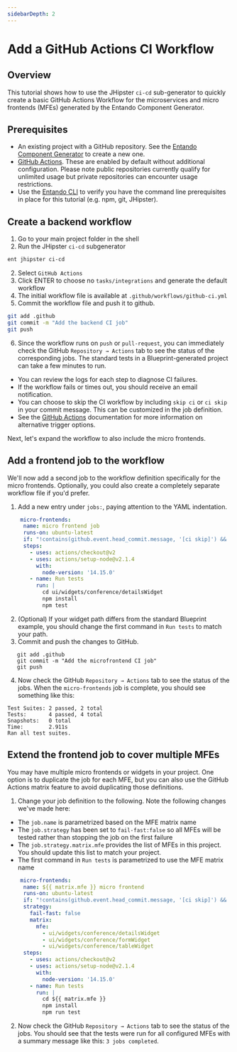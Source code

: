 ```yaml
---
sidebarDepth: 2
---
```


# Add a GitHub Actions CI Workflow

## Overview
This tutorial shows how to use the JHipster `ci-cd` sub-generator to quickly create a basic GitHub Actions Workflow for the microservices and micro frontends (MFEs) generated by the Entando Component Generator.

## Prerequisites
* An existing project with a GitHub repository. See the [Entando Component Generator](../backend-developers/generate-microservices-and-micro-frontends.md#overview) to create a new one.
* [GitHub Actions](https://github.com/features/actions). These are enabled by default without additional configuration. Please note public repositories currently qualify for unlimited usage but private repositories can encounter usage restrictions.
* Use the [Entando CLI](../../docs/reference/entando-cli.md#check-environment) to verify you have the command line prerequisites in place for this tutorial (e.g. npm, git, JHipster).

## Create a backend workflow

1. Go to your main project folder in the shell
2. Run the JHipster `ci-cd` subgenerator
```bash
ent jhipster ci-cd
```   
2. Select `GitHub Actions`
3. Click ENTER to choose no `tasks/integrations` and generate the default workflow
4. The initial workflow file is available at `.github/workflows/github-ci.yml`
5. Commit the workflow file and push it to github.
```bash
git add .github
git commit -m "Add the backend CI job"
git push
```
6. Since the workflow runs on ```push``` or ```pull-request```, you can immediately check the GitHub ```Repository → Actions``` tab to see the status of the corresponding jobs. The standard tests in a Blueprint-generated project can take a few minutes to run.
* You can review the logs for each step to diagnose CI failures.
* If the workflow fails or times out, you should receive an email notification.
* You can choose to skip the CI workflow by including `skip ci` or `ci skip` in your commit message. This can be customized in the job definition.
* See the [GitHub Actions](https://github.com/features/actions) documentation for more information on alternative trigger options.

Next, let's expand the workflow to also include the micro frontends.

## Add a frontend job to the workflow
We'll now add a second job to the workflow definition specifically for the micro frontends. Optionally, you could also create a completely separate workflow file if you'd prefer.

1. Add a new entry under `jobs:`, paying attention to the YAML indentation.
``` yaml
    micro-frontends:
     name: micro frontend job
     runs-on: ubuntu-latest
     if: "!contains(github.event.head_commit.message, '[ci skip]') && !contains(github.event.head_commit.message, '[skip ci]') && !contains(github.event.pull_request.title, '[skip ci]') && !contains(github.event.pull_request.title, '[ci skip]')"
     steps:
       - uses: actions/checkout@v2
       - uses: actions/setup-node@v2.1.4
         with:
           node-version: '14.15.0'
       - name: Run tests
         run: |
           cd ui/widgets/conference/detailsWidget
           npm install
           npm test
```
2. (Optional) If your widget path differs from the standard Blueprint example, you should change the first command in `Run tests` to match your path.
3. Commit and push the changes to GitHub.
```   
   git add .github
   git commit -m "Add the microfrontend CI job"
   git push
```
4. Now check the GitHub ```Repository → Actions``` tab to see the status of the jobs. When the `micro-frontends` job is complete, you should see something like this:
```
Test Suites: 2 passed, 2 total
Tests:       4 passed, 4 total
Snapshots:   0 total
Time:        2.911s
Ran all test suites.
```

## Extend the frontend job to cover multiple MFEs
You may have multiple micro frontends or widgets in your project. One option is to duplicate the job for each MFE, but you can also use the GitHub Actions matrix feature to avoid duplicating those definitions.

1. Change your job definition to the following. Note the following changes we've made here:
* The `job.name` is parametrized based on the MFE matrix name
* The `job.strategy` has been set to `fail-fast:false` so all MFEs will be tested rather than stopping the job on the first failure
* The `job.strategy.matrix.mfe` provides the list of MFEs in this project. You should update this list to match your project.
* The first command in `Run tests` is parametrized to use the MFE matrix name
```yaml
    micro-frontends:
     name: ${{ matrix.mfe }} micro frontend
     runs-on: ubuntu-latest
     if: "!contains(github.event.head_commit.message, '[ci skip]') && !contains(github.event.head_commit.message, '[skip ci]') && !contains(github.event.pull_request.title, '[skip ci]') && !contains(github.event.pull_request.title, '[ci skip]')"
     strategy:
       fail-fast: false
       matrix:
         mfe:
           - ui/widgets/conference/detailsWidget
           - ui/widgets/conference/formWidget
           - ui/widgets/conference/tableWidget
     steps:
       - uses: actions/checkout@v2
       - uses: actions/setup-node@v2.1.4
         with:
           node-version: '14.15.0'
       - name: Run tests
         run: |
           cd ${{ matrix.mfe }}
           npm install
           npm run test
```
2. Now check the GitHub ```Repository → Actions``` tab to see the status of the jobs. You should see that the tests were run for all configured MFEs with a summary message like this: `3 jobs completed`.

